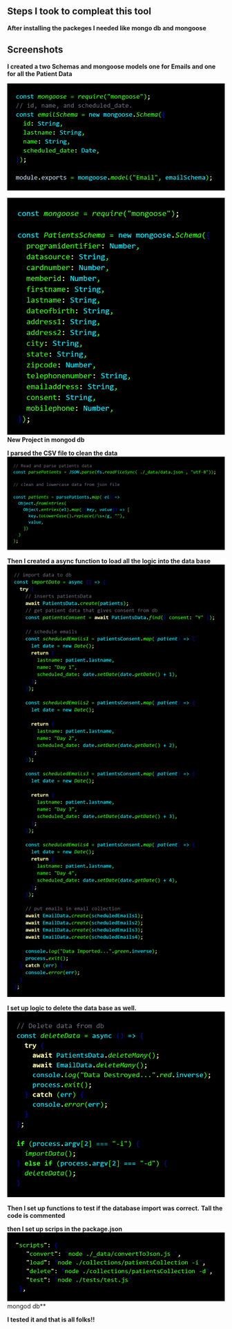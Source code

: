 ## Steps I took to compleat this tool

**After installing the packeges I needed like mongo db and mongoose**

## Screenshots

**I created a two Schemas and mongoose models one for Emails and one for all the Patient Data**

![alt text](screenshots2/modles.png "I created a two Schemas and mongoose models one for Emails and one for all the Patient Data")

![alt text](screenshots2/pmodles.png "models ")**New Project in mongod db**

**I parsed the CSV file to clean the data**
![alt text](screenshots2/parsedData.png "New Project in mongod db")

**Then I created a async function to load all the logic into the data base**
![alt text](screenshots2/importPic.png "New Project in mongod db")

**I set up logic to delete the data base as well.**
![alt text](screenshots2/DeleteLogic.png "New Project in mongod db")

**Then I set up functions to test if the database import was correct.**
**Tall the code is commented**

**then I set up scrips in the package.json**
![alt text](screenshots2/scriptsPackage.png "New ")mongod db\*\*

**I tested it and that is all folks!!**

